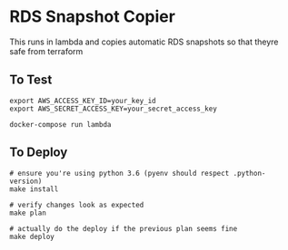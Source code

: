 RDS Snapshot Copier
===================

This runs in lambda and copies automatic RDS snapshots so that theyre safe from terraform


## To Test

```
export AWS_ACCESS_KEY_ID=your_key_id
export AWS_SECRET_ACCESS_KEY=your_secret_access_key

docker-compose run lambda
```

## To Deploy

```
# ensure you're using python 3.6 (pyenv should respect .python-version)
make install

# verify changes look as expected
make plan

# actually do the deploy if the previous plan seems fine
make deploy
```
